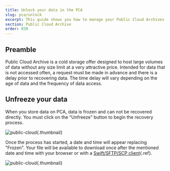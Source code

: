 ```yaml
---
title: Unlock your data in the PCA
slug: pca/unlock
excerpt: This guide shows you how to manage your Public Cloud Archives.
section: Public Cloud Archive
order: 030
---
```



## Preamble
Public Cloud Archive is a cold storage offer designed to host large volumes of data without any size limit at a very attractive price. Intended for data that is not accessed often, a request must be made in advance and there is a delay prior to recovering data. The time delay will vary depending on the age of data and the frequency of data access.


## Unfreeze your data
When you store data on PCA, data is frozen and can not be recovered directly. You must click on the “Unfreeze” button to begin the recovery process.


![public-cloud](images/PCA-unlock-1.png){.thumbnail}

Once the process has started, a date and time will appear replacing "Frozen". Your file will be available to download once after the mentioned date and time with your browser or with a [Swift/SFTP/SCP client](../pca_sftp/guide.en-sg.md){.ref}.


![public-cloud](images/PCA-unlock-2.png){.thumbnail}